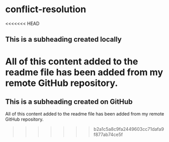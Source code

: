 # conflict-resolution

<<<<<<< HEAD
## This is a subheading created locally

  All of this content added to the readme file has been added from my remote GitHub repository.
=======
## This is a subheading created on GitHub

  All of this content added to the readme file has been added from my remote GitHub repository.
>>>>>>> b2a1c5a8c9fa2449603cc71dafa9f877ab74ce5f
